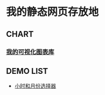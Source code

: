 # 我的静态网页存放地

## CHART

### [我的可视化图表库](/charts/index.html)

## DEMO LIST

 - [小时和月份选择器](/demo/testDateComponent.html)
